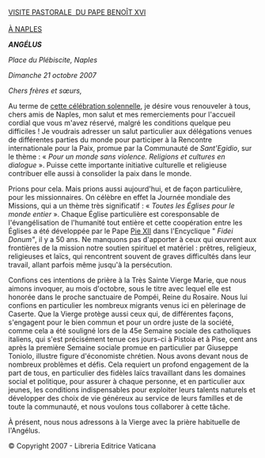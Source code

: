 [VISITE PASTORALE  DU PAPE BENOÎT XVI \
\
À NAPLES](http://w2.vatican.va/content/benedict-xvi/fr/travels/2007/inside/documents/napoli.html)

***ANGÉLUS***

*Place du Plébiscite, Naples*

*Dimanche 21 octobre 2007*

*Chers frères et sœurs,*

Au terme de [cette célébration solennelle](http://w2.vatican.va/content/benedict-xvi/fr/homilies/2007/documents/hf_ben-xvi_hom_20071021_napoli.html), je désire vous renouveler à tous, chers amis de Naples, mon salut et mes remerciements pour l'accueil cordial que vous m'avez réservé, malgré les conditions quelque peu difficiles ! Je voudrais adresser un salut particulier aux délégations venues de différentes parties du monde pour participer à la Rencontre internationale pour la Paix, promue par la Communauté de *Sant'Egidio*, sur le thème : « *Pour un monde sans violence. Religions et cultures en dialogue* ». Puisse cette importante initiative culturelle et religieuse contribuer elle aussi à consolider la paix dans le monde.

Prions pour cela. Mais prions aussi aujourd'hui, et de façon particulière, pour les missionnaires. On célèbre en effet la Journée mondiale des Missions, qui a un thème très significatif : « *Toutes les Églises pour le monde entier* ». Chaque Église particulière est coresponsable de l'évangélisation de l'humanité tout entière et cette coopération entre les Églises a été développée par le Pape [Pie XII](http://w2.vatican.va/content/pius-xii/fr.html) dans l'Encyclique " *Fidei Donum"*, il y a 50 ans. Ne manquons pas d'apporter à ceux qui œuvrent aux frontières de la mission notre soutien spirituel et matériel : prêtres, religieux, religieuses et laïcs, qui rencontrent souvent de graves difficultés dans leur travail, allant parfois même jusqu'à la persécution.

Confions ces intentions de prière à la Très Sainte Vierge Marie, que nous aimons invoquer, au mois d'octobre, sous le titre avec lequel elle est honorée dans le proche sanctuaire de Pompéi, Reine du Rosaire. Nous lui confions en particulier les nombreux migrants venus ici en pèlerinage de Caserte. Que la Vierge protège aussi ceux qui, de différentes façons, s'engagent pour le bien commun et pour un ordre juste de la société, comme cela a été souligné lors de la 45e Semaine sociale des catholiques italiens, qui s'est précisément tenue ces jours-ci à Pistoia et à Pise, cent ans après la première Semaine sociale promue en particulier par Giuseppe Toniolo, illustre figure d'économiste chrétien. Nous avons devant nous de nombreux problèmes et défis. Cela requiert un profond engagement de la part de tous, en particulier des fidèles laïcs travaillant dans les domaines social et politique, pour assurer à chaque personne, et en particulier aux jeunes, les conditions indispensables pour exploiter leurs talents naturels et développer des choix de vie généreux au service de leurs familles et de toute la communauté, et nous voulons tous collaborer à cette tâche.

À présent, nous nous adressons à la Vierge avec la prière habituelle de l'Angélus.

© Copyright 2007 - Libreria Editrice Vaticana